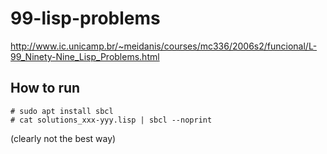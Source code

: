 # 99-lisp-problems
http://www.ic.unicamp.br/~meidanis/courses/mc336/2006s2/funcional/L-99_Ninety-Nine_Lisp_Problems.html

## How to run
```
# sudo apt install sbcl
# cat solutions_xxx-yyy.lisp | sbcl --noprint
```

(clearly not the best way)
